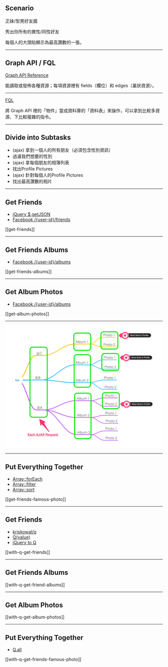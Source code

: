 Scenario
---------

<p class="fragment">正妹/型男好友牆</p>
<p class="fragment">秀出你所有的異性/同性好友</p>
<p class="fragment">每個人的大頭貼顯示為最高讚數的一張。</p>

---



Graph API / FQL
---------

[Graph API Reference](https://developers.facebook.com/docs/reference/api/)

能讀取或發佈各種資源；每項資源裡有 fields（欄位）和 edges（巢狀資源）。

- - -

[FQL](https://developers.facebook.com/docs/reference/fql/)

將 Graph API 裡的「物件」當成資料庫的「資料表」來操作，可以拿到比較多資源、下比較複雜的指令。

---



Divide into Subtasks
---------

<ul>
  <li class="fragment">(ajax) 拿到一個人的所有朋友（必須包含性別資訊）</li>
  <li class="fragment">過濾我們想要的性別</li>
  <li class="fragment">(ajax) 拿每個朋友的相簿列表</li>
  <li class="fragment">找出Profile Pictures</li>
  <li class="fragment">(ajax) 針對每個人的Profile Pictures</li>
  <li class="fragment">找出最高讚數的相片</li>
</ul>

---



Get Friends
---------

* [jQuery $.getJSON](https://api.jquery.com/jQuery.getJSON/)
* [Facebook /{user-id}/friends](https://developers.facebook.com/docs/graph-api/reference/user/friends/)

[[get-friends]]

---



Get Friends Albums
---------

* [Facebook /{user-id}/albums](https://developers.facebook.com/docs/graph-api/reference/user/albums/)

[[get-friends-albums]]

---



Get Album Photos
---------

* [Facebook /{user-id}/albums](https://developers.facebook.com/docs/graph-api/reference/user/albums/)

[[get-album-photos]]

---

![AJAX flow](images/http/ajax_marked.png)

---

Put Everything Together
---------

* [Array::forEach](https://developer.mozilla.org/en-US/docs/Web/JavaScript/Reference/Global_Objects/Array/forEach)
* [Array::filter](https://developer.mozilla.org/en-US/docs/Web/JavaScript/Reference/Global_Objects/Array/filter)
* [Array::sort](https://developer.mozilla.org/en-US/docs/Web/JavaScript/Reference/Global_Objects/Array/sort)

[[get-friends-famous-photo]]

---



Get Friends
---------

* [kriskowal/q](https://github.com/kriskowal/q)
* [Q(value)](https://github.com/kriskowal/q/wiki/API-Reference#qvalue)
* [jQuery to Q](https://github.com/kriskowal/q/wiki/Coming-from-jQuery#converting-jquery-promises-to-q)

[[with-q-get-friends]]

---



Get Friends Albums
---------

[[with-q-get-friend-albums]]

---



Get Album Photos
---------

[[with-q-get-album-photos]]

---



Put Everything Together
---------

* [Q.all](https://github.com/kriskowal/q/wiki/API-Reference#promiseall)

[[with-q-get-friends-famous-photo]]
